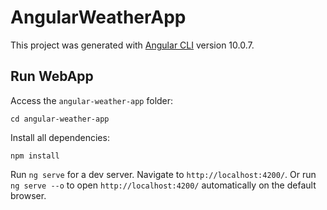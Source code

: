 # AngularWeatherApp

This project was generated with [Angular CLI](https://github.com/angular/angular-cli) version 10.0.7.

## Run WebApp
Access the `angular-weather-app` folder:
```
cd angular-weather-app
```

Install all dependencies:

```
npm install
```
Run `ng serve` for a dev server. Navigate to `http://localhost:4200/`.
Or run `ng serve --o` to open `http://localhost:4200/` automatically on the default browser. 
